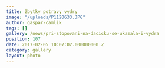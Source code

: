 ```yaml
---
title: Zbytky potravy vydry
image: "/uploads/P1120633.JPG"
author: gaspar-camlik
tags: []
gallery: /news/pri-stopovani-na-dacicku-se-ukazala-i-vydra
position: 107
date: 2017-02-05 10:07:02.000000000 Z
category: gallery
layout: photo
---
```

